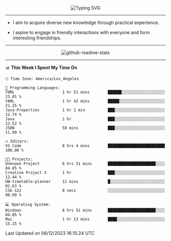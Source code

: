 <p align="center">
  <img src="https://readme-typing-svg.demolab.com?font=Fira+Code&weight=500&size=32&duration=2500&pause=1600&center=true&vCenter=true&random=false&width=1024&height=64&lines=Hi+there+%F0%9F%91%8B;I'm+delighted+you+could+make+it+here+%F0%9F%8E%89;I'm+Harry%2C+a+college+student+still+finding+my+way" alt="Typing SVG" />
</p>


---


- I aim to acquire diverse new knowledge through practical experience.

- I aspire to engage in friendly interactions with everyone and form interesting friendships.


---


<p align="center">
  <img src="https://github-readme-stats.vercel.app/api?username=Harry-Jing&show_icons=true" alt="github-readme-stats"/>
</p>


---

<!--START_SECTION:waka-->
📊 **This Week I Spent My Time On** 

```text
🕑︎ Time Zone: America/Los_Angeles

💬 Programming Languages: 
TOML                     1 hr 51 mins        ██████░░░░░░░░░░░░░░░░░░░   23.01 % 
YAML                     1 hr 42 mins        █████░░░░░░░░░░░░░░░░░░░░   21.25 % 
Java Properties          1 hr 1 min          ███░░░░░░░░░░░░░░░░░░░░░░   12.74 % 
Java                     1 hr                ███░░░░░░░░░░░░░░░░░░░░░░   12.52 % 
JSON                     58 mins             ███░░░░░░░░░░░░░░░░░░░░░░   11.99 % 

🔥 Editors: 
VS Code                  8 hrs 4 mins        █████████████████████████   100.00 % 

🐱‍💻 Projects: 
Unknown Project          6 hrs 51 mins       █████████████████████░░░░   84.85 % 
Creative Project 3       1 hr                ███░░░░░░░░░░░░░░░░░░░░░░   12.44 % 
UW-timetable-planner     12 mins             █░░░░░░░░░░░░░░░░░░░░░░░░   02.63 % 
CSE-122                  0 secs              ░░░░░░░░░░░░░░░░░░░░░░░░░   00.09 % 

💻 Operating System: 
Windows                  6 hrs 51 mins       █████████████████████░░░░   84.85 % 
Mac                      1 hr 13 mins        ████░░░░░░░░░░░░░░░░░░░░░   15.15 % 
```


 Last Updated on 06/12/2023 16:15:24 UTC
<!--END_SECTION:waka-->
